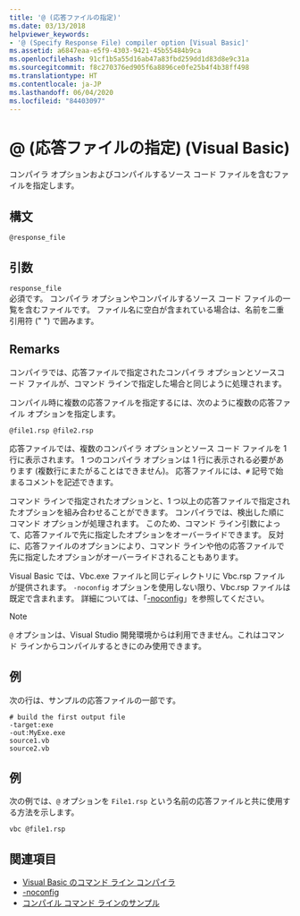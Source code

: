 ```yaml
---
title: '@ (応答ファイルの指定)'
ms.date: 03/13/2018
helpviewer_keywords:
- '@ (Specify Response File) compiler option [Visual Basic]'
ms.assetid: a6847eaa-e5f9-4303-9421-45b55484b9ca
ms.openlocfilehash: 91cf1b5a55d16ab47a83fbd259dd1d83d8e9c31a
ms.sourcegitcommit: f8c270376ed905f6a8896ce0fe25b4f4b38ff498
ms.translationtype: HT
ms.contentlocale: ja-JP
ms.lasthandoff: 06/04/2020
ms.locfileid: "84403097"
---
```

# <a name="-specify-response-file-visual-basic"></a>@ (応答ファイルの指定) (Visual Basic)

コンパイラ オプションおよびコンパイルするソース コード ファイルを含むファイルを指定します。

## <a name="syntax"></a>構文

```console
@response_file
```

## <a name="arguments"></a>引数

`response_file`  
必須です。 コンパイラ オプションやコンパイルするソース コード ファイルの一覧を含むファイルです。 ファイル名に空白が含まれている場合は、名前を二重引用符 (" ") で囲みます。

## <a name="remarks"></a>Remarks

コンパイラでは、応答ファイルで指定されたコンパイラ オプションとソースコード ファイルが、コマンド ラインで指定した場合と同じように処理されます。

コンパイル時に複数の応答ファイルを指定するには、次のように複数の応答ファイル オプションを指定します。

```console
@file1.rsp @file2.rsp
```

応答ファイルでは、複数のコンパイラ オプションとソース コード ファイルを 1 行に表示されます。 1 つのコンパイラ オプションは 1 行に表示される必要があります (複数行にまたがることはできません)。 応答ファイルには、`#` 記号で始まるコメントを記述できます。

コマンド ラインで指定されたオプションと、1 つ以上の応答ファイルで指定されたオプションを組み合わせることができます。 コンパイラでは、検出した順にコマンド オプションが処理されます。 このため、コマンド ライン引数によって、応答ファイルで先に指定したオプションをオーバーライドできます。 反対に、応答ファイルのオプションにより、コマンド ラインや他の応答ファイルで先に指定したオプションがオーバーライドされることもあります。

Visual Basic では、Vbc.exe ファイルと同じディレクトリに Vbc.rsp ファイルが提供されます。 `-noconfig` オプションを使用しない限り、Vbc.rsp ファイルは既定で含まれます。 詳細については、「[-noconfig](noconfig.md)」を参照してください。

> [!NOTE]
> `@` オプションは、Visual Studio 開発環境からは利用できません。これはコマンド ラインからコンパイルするときにのみ使用できます。

## <a name="example"></a>例

次の行は、サンプルの応答ファイルの一部です。

```console
# build the first output file
-target:exe
-out:MyExe.exe
source1.vb
source2.vb
```

## <a name="example"></a>例

次の例では、`@` オプションを `File1.rsp` という名前の応答ファイルと共に使用する方法を示します。

```console
vbc @file1.rsp
```

## <a name="see-also"></a>関連項目

- [Visual Basic のコマンド ライン コンパイラ](index.md)
- [-noconfig](noconfig.md)
- [コンパイル コマンド ラインのサンプル](sample-compilation-command-lines.md)
